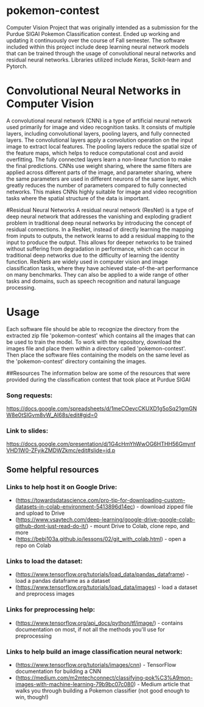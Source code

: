 # pokemon-contest
Computer Vision Project that was originally intended as a submission for the Purdue SIGAI Pokemon Classification contest. Ended up working and updating it continuously over the course of Fall semester. The software included within this project include deep learning neural network models that can be trained through the usage of convolutional neural networks and residual neural networks. Libraries utilized include Keras, Scikit-learn and Pytorch. 

# Convolutional Neural Networks in Computer Vision
A convolutional neural network (CNN) is a type of artificial neural network used primarily for image and video recognition tasks. It consists of multiple layers, including convolutional layers, pooling layers, and fully connected layers. The convolutional layers apply a convolution operation on the input image to extract local features. The pooling layers reduce the spatial size of the feature maps, which helps to reduce computational cost and avoid overfitting. The fully connected layers learn a non-linear function to make the final predictions. CNNs use weight sharing, where the same filters are applied across different parts of the image, and parameter sharing, where the same parameters are used in different neurons of the same layer, which greatly reduces the number of parameters compared to fully connected networks. This makes CNNs highly suitable for image and video recognition tasks where the spatial structure of the data is important.

#Residual Neural Networks
A residual neural network (ResNet) is a type of deep neural network that addresses the vanishing and exploding gradient problem in traditional deep neural networks by introducing the concept of residual connections. In a ResNet, instead of directly learning the mapping from inputs to outputs, the network learns to add a residual mapping to the input to produce the output. This allows for deeper networks to be trained without suffering from degradation in performance, which can occur in traditional deep networks due to the difficulty of learning the identity function. ResNets are widely used in computer vision and image classification tasks, where they have achieved state-of-the-art performance on many benchmarks. They can also be applied to a wide range of other tasks and domains, such as speech recognition and natural language processing.

# Usage
Each software file should be able to recognize the directory from the extracted zip file 'pokemon-contest' which contains all the images that can be used to train the model. To work with the repository, download the images file and place them within a directory called 'pokemon-contest'. Then place the software files containing the models on the same level as the 'pokemon-contest' directory containing the images.

##Resources
The information below are some of the resources that were provided during the classification contest that took place at Purdue SIGAI

### Song requests:
https://docs.google.com/spreadsheets/d/1meCOevcCKUXD1g5oSq21gmGNW8e0tSlGvm8vW_AI68s/edit#gid=0

### Link to slides:
https://docs.google.com/presentation/d/1G4cHmYhWwOG6HTHH56GmynfVHD1W0-ZFyjkZMDWZkmc/edit#slide=id.p

## Some helpful resources

### Links to help host it on Google Drive:
- (https://towardsdatascience.com/pro-tip-for-downloading-custom-datasets-in-colab-environment-5413896d14ec) - download zipped file and upload to Drive
- (https://www.vsaytech.com/deep-learning/google-drive-google-colab-github-dont-just-read-do-it/) - mount Drive to Colab, clone repo, and more
- (https://bebi103a.github.io/lessons/02/git_with_colab.html) - open a repo on Colab

### Links to load the dataset:
- (https://www.tensorflow.org/tutorials/load_data/pandas_dataframe) - load a pandas dataframe as a dataset
- (https://www.tensorflow.org/tutorials/load_data/images) - load a dataset and preprocess images

### Links for preprocessing help:
- (https://www.tensorflow.org/api_docs/python/tf/image/) - contains documentation on most, if not all the methods you'll use for preprocessing

### Links to help build an image classification neural network:
- (https://www.tensorflow.org/tutorials/images/cnn) - TensorFlow documentation for building a CNN
- (https://medium.com/m2mtechconnect/classifying-pok%C3%A9mon-images-with-machine-learning-79b9bc07c080) - Medium article that walks you through building a Pokemon classifier (not good enough to win, though!)
